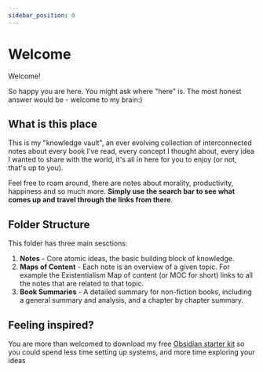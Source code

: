 ```yaml
---
sidebar_position: 0
---
```


# Welcome

Welcome!

So happy you are here. You might ask where "here" is. The most honest answer would be - welcome to my brain:)

## What is this place

This is my "knowledge vault", an ever evolving collection of interconnected notes about every book I've read, every concept I thought about, every idea I wanted to share with the world, it's all in here for you to enjoy (or not, that's up to you). 

Feel free to roam around, there are notes about morality, productivity, happiness and so much more. **Simply use the search bar to see what comes up and travel through the links from there**. 

## Folder Structure

This folder has three main sesctions:
1. **Notes** - Core atomic ideas, the basic building block of knowledge.
2. **Maps of Content** - Each note is an overview of a given topic. For example the Existentialism Map of content (or MOC for short) links to all the notes that are related to that topic.
3. **Book Summaries** - A detailed summary for non-fiction books, including a general summary and analysis, and a chapter by chapter summary.

## Feeling inspired?

You are more than welcomed to download my free [Obsidian starter kit](https://ko-fi.com/s/8e6f6ccefc)
so you could spend less time setting up systems,
and more time exploring your ideas